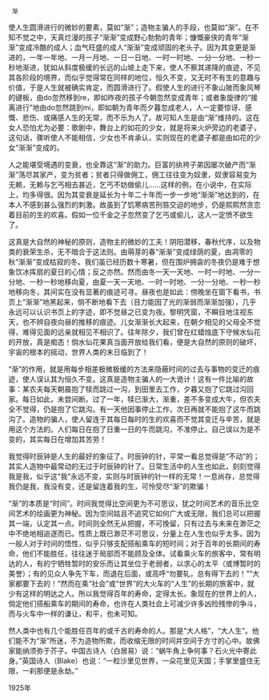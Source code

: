      渐 

   使人生圆滑进行的微妙的要素，莫如“渐”；造物主骗人的手段，也莫如“渐”。在不知不觉之中，天真烂漫的孩子“渐渐”变成野心勃勃的青年；慷慨豪侠的青年“渐渐”变成冷酷的成人；血气旺盛的成人“渐渐”变成顽固的老头子。因为其变更是渐进的，一年一年地、一月一月地、一日一日地、一时一时地、一分一分地、一秒一秒地渐进，犹如从斜度极缓的长远的山坡上走下来，使人不察其递降的痕迹，不见其各阶段的境界，而似乎觉得常在同样的地位，恒久不变，又无时不有生的意趣与价值，于是人生就被确实肯定，而圆滑进行了。假使人生的进行不象山陂而象风琴的键板，由do忽然移到re，即如昨夜的孩子今朝忽然变成青年；或者象旋律的“接离进行”地由do忽然跳到mi，即如朝为青年而夕暮忽成老人，人一定要惊讶、感慨、悲伤、或痛感人生的无常，而不乐为人了。故可知人生是由“渐”维持的。这在女人恐怕尤为必要：歌剧中，舞台上的如花的少女，就是将来火炉旁边的老婆子，这句话，骤听使人不能相信，少女也不肯承认，实则现在的老婆子都是由如花的少女“渐渐”变成的。 

   人之能堪受境遇的变衰，也全靠这“渐”的助力。巨富的纨袴子弟因屡次破产而“渐渐”荡尽其家产，变为贫者；贫者只得做佣工，佣工往往变为奴隶，奴隶容易变为无赖，无赖与乞丐相去甚近，乞丐不妨做偷儿……这样的例，在小说中，在实际上，均多得很。因为其变衰是延长为十年二十年而一步一步地“渐渐”地达到的，在本人不感到甚么强烈的刺激。故虽到了饥寒病苦刑笞交迫的地步，仍是熙熙然贪恋着目前的生的欢喜。假如一位千金之子忽然变了乞丐或偷儿，这人一定愤不欲生了。 

   这真是大自然的神秘的原则，造物主的微妙的工夫！阴阳潜移，春秋代序，以及物类的衰荣生杀，无不暗合于这法则。由萌芽的春“渐渐”变成绿荫的夏，由凋零的秋“渐渐”变成枯寂的冬。我们虽已经历数十寒暑，但在围炉拥衾的冬夜仍是难于想象饮冰挥扇的夏日的心情；反之亦然。然而由冬一天一天地、一时一时地、一分一分地、一秒一秒地移向夏，由夏一天一天地、一时一时地、一分一分地、一秒一秒地移向冬，其间实在没有显著的痕迹可寻。昼夜也是如此：傍晚坐在窗下看书，书页上“渐渐”地黑起来，倘不断地看下去（目力能因了光的渐弱而渐渐加强），几乎永远可以认识书页上的字迹，即不觉昼之已变为夜。黎明凭窗，不瞬目地注视东天，也不辨自夜向昼的推移的痕迹。儿女渐渐长大起来，在朝夕相见的父母全不觉得，难得见面的远亲就相见不相识了。往年除夕，我们曾在红蜡烛底下守候水仙花的开放，真是痴态！倘水仙花果真当面开放给我们看，便是大自然的原则的破坏，宇宙的根本的摇动，世界人类的末日临到了！ 

   “渐”的作用，就是用每步相差极微极缓的方法来隐蔽时间的过去与事物的变迁的痕迹，使人误认其为恒久不变。这真是造物主骗人的一大诡计！这有一件比喻的故事：某农夫每天朝晨抱了犊而跳过一沟，到田里去工作，夕暮又抱了它跳过沟回家。每日如此，未尝间断。过了一年，犊已渐大，渐重，差不多变成大牛，但农夫全不觉得，仍是抱了它跳沟。有一天他因事停止工作，次日再就不能抱了这牛而跳沟了。造物的骗人，使人留连于其每日每时的生的欢喜而不觉其变迁与辛苦，就是用这个方法的。人们每日在抱了日重一日的牛而跳沟，不准停止。自己误以为是不变的，其实每日在增加其苦劳！ 

   我觉得时辰钟是人生的最好的象征了。时辰钟的针，平常一看总觉得是“不动”的；其实人造物中最常动的无过于时辰钟的针了。日常生活中的人生也如此，刻刻觉得我是我，似乎这“我”永远不变，实则与时辰钟的针一样的无常！一息尚存，总觉得我仍是我，我没有变，还是留连着我的生，可怜受尽“渐”的欺骗！ 

   “渐”的本质是“时间”。时间我觉得比空间更为不可思议，犹之时间艺术的音乐比空间艺术的绘画更为神秘。因为空间姑且不追究它如何广大或无限，我们总可以把握其一端，认定其一点。时间则全然无从把握，不可挽留，只有过去与未来在渺茫之中不绝地相追逐而已。性质上既已渺茫不可思议，分量上在人生也似乎太多。因为一般人对于时间的悟性，似乎只够支配搭船乘车的短时间；对于百年的长期间的寿命，他们不能胜任，往往迷于局部而不能顾及全体。试看乘火车的旅客中，常有明达的人，有的宁牺牲暂时的安乐而让其坐位于老弱者，以求心的太平（或博暂时的美誉）；有的见众人争先下车，而退在后面，或高呼“勿要轧，总有得下去的！”“大家都要下去的！”然而在乘“社会”或“世界”的大火车的“人生”的长期的旅客中，就少有这样的明达之人。所以我觉得百年的寿命，定得太长。象现在的世界上的人，倘定他们搭船乘车的期间的寿命，也许在人类社会上可减少许多凶险残惨的争斗，而与火车中一样的谦让，和平，也未可知。 

   然人类中也有几个能胜任百年的或千古的寿命的人。那是“大人格”，“大人生”。他们能不为“渐”所迷，不为造物所欺，而收缩无限的时间并空间于方寸的心中。故佛家能纳须弥于芥子。中国古诗人（白居易）说：“蜗牛角上争何事？石火光中寄此身。”英国诗人（Blake）也说：“一粒沙里见世界，一朵花里见天国；手掌里盛住无限，一刹那便是永劫。” 

   1925年 

